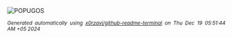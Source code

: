 <div align="justify">
<picture>
    <source media="(prefers-color-scheme: dark)" srcset="https://i.ibb.co/FbWYYv0/output-gif.gif">
    <source media="(prefers-color-scheme: light)" srcset="https://i.ibb.co/FbWYYv0/output-gif.gif">
    <img alt="POPUGOS" src="https://i.ibb.co/FbWYYv0/output-gif.gif">
</picture>

<sub><i>Generated automatically using [x0rzavi/github-readme-terminal](https://github.com/x0rzavi/github-readme-terminal) on Thu Dec 19 05:51:44 AM +05 2024</i></sub>
</div>